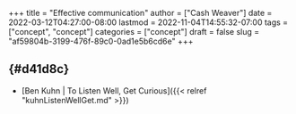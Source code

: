 +++
title = "Effective communication"
author = ["Cash Weaver"]
date = 2022-03-12T04:27:00-08:00
lastmod = 2022-11-04T14:55:32-07:00
tags = ["concept", "concept"]
categories = ["concept"]
draft = false
slug = "af59804b-3199-476f-89c0-0ad1e5b6cd6e"
+++

##  {#d41d8c}

-   [Ben Kuhn | To Listen Well, Get Curious]({{< relref "kuhnListenWellGet.md" >}})
